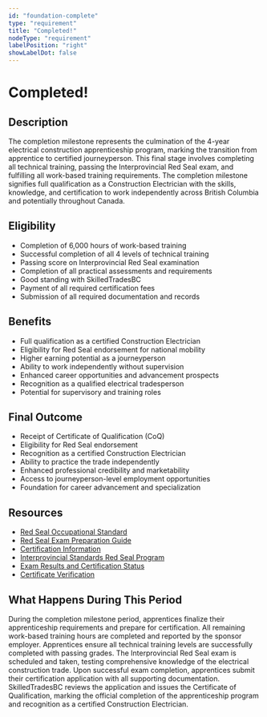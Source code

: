 ```yaml
---
id: "foundation-complete"
type: "requirement"
title: "Completed!"
nodeType: "requirement"
labelPosition: "right"
showLabelDot: false
---
```


# Completed!

## Description

The completion milestone represents the culmination of the 4-year electrical construction apprenticeship program, marking the transition from apprentice to certified journeyperson. This final stage involves completing all technical training, passing the Interprovincial Red Seal exam, and fulfilling all work-based training requirements. The completion milestone signifies full qualification as a Construction Electrician with the skills, knowledge, and certification to work independently across British Columbia and potentially throughout Canada.

## Eligibility

- Completion of 6,000 hours of work-based training
- Successful completion of all 4 levels of technical training
- Passing score on Interprovincial Red Seal examination
- Completion of all practical assessments and requirements
- Good standing with SkilledTradesBC
- Payment of all required certification fees
- Submission of all required documentation and records

## Benefits

- Full qualification as a certified Construction Electrician
- Eligibility for Red Seal endorsement for national mobility
- Higher earning potential as a journeyperson
- Ability to work independently without supervision
- Enhanced career opportunities and advancement prospects
- Recognition as a qualified electrical tradesperson
- Potential for supervisory and training roles

## Final Outcome

- Receipt of Certificate of Qualification (CoQ)
- Eligibility for Red Seal endorsement
- Recognition as a certified Construction Electrician
- Ability to practice the trade independently
- Enhanced professional credibility and marketability
- Access to journeyperson-level employment opportunities
- Foundation for career advancement and specialization

## Resources

- [Red Seal Occupational Standard](https://www.red-seal.ca/eng/trades/constelectric/overview.shtml)
- [Red Seal Exam Preparation Guide](https://www.red-seal.ca/eng/resources/g.2tr.2.1dy.shtml)
- [Certification Information](https://skilledtradesbc.ca/certification)
- [Interprovincial Standards Red Seal Program](https://www.red-seal.ca/)
- [Exam Results and Certification Status](https://skilledtradesbc.ca/exam-results)
- [Certificate Verification](https://skilledtradesbc.ca/verify-certification)

## What Happens During This Period

During the completion milestone period, apprentices finalize their apprenticeship requirements and prepare for certification. All remaining work-based training hours are completed and reported by the sponsor employer. Apprentices ensure all technical training levels are successfully completed with passing grades. The Interprovincial Red Seal exam is scheduled and taken, testing comprehensive knowledge of the electrical construction trade. Upon successful exam completion, apprentices submit their certification application with all supporting documentation. SkilledTradesBC reviews the application and issues the Certificate of Qualification, marking the official completion of the apprenticeship program and recognition as a certified Construction Electrician.
